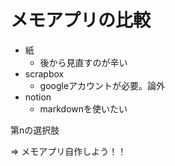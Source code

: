 メモアプリの比較
=====

- 紙
  - 後から見直すのが辛い
- scrapbox
  - googleアカウントが必要。論外
- notion
  - markdownを使いたい

第nの選択肢

=> メモアプリ自作しよう！！
